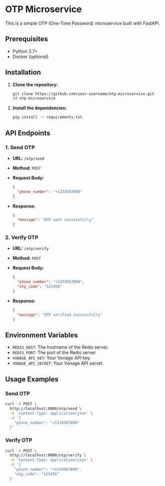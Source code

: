 
# OTP Microservice

This is a simple OTP (One-Time Password) microservice built with FastAPI.

## Prerequisites

- Python 3.7+
- Docker (optional)

## Installation

1. **Clone the repository:**

   ```bash
   git clone https://github.com/your-username/otp-microservice.git
   cd otp-microservice
   ```

2. **Install the dependencies:**

   ```bash
   pip install -r requirements.txt
   ```

## API Endpoints

### 1. Send OTP

- **URL:** `/otp/send`
- **Method:** `POST`
- **Request Body:**

  ```json
  {
    "phone_number": "+1234567890"
  }
  ```

- **Response:**

  ```json
  {
    "message": "OTP sent successfully"
  }
  ```

### 2. Verify OTP

- **URL:** `/otp/verify`
- **Method:** `POST`
- **Request Body:**

  ```json
  {
    "phone_number": "+1234567890",
    "otp_code": "123456"
  }
  ```

- **Response:**

  ```json
  {
    "message": "OTP verified successfully"
  }
  ```

## Environment Variables

- `REDIS_HOST`: The hostname of the Redis server.
- `REDIS_PORT`: The port of the Redis server.
- `VONAGE_API_KEY`: Your Vonage API key.
- `VONAGE_API_SECRET`: Your Vonage API secret.

## Usage Examples

### Send OTP

```bash
curl -X POST \
  http://localhost:8000/otp/send \
  -H 'Content-Type: application/json' \
  -d '{
    "phone_number": "+1234567890"
  }'
```

### Verify OTP

```bash
curl -X POST \
  http://localhost:8000/otp/verify \
  -H 'Content-Type: application/json' \
  -d '{
    "phone_number": "+1234567890",
    "otp_code": "123456"
  }'
```
